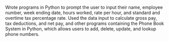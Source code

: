 Wrote programs in Python to prompt the user to input their name, employee number, week ending date, hours worked, rate per hour, and standard and overtime tax percentage rate. Used the data input to calculate gross pay, tax deductions, and net pay, and other programs containing the Phone Book System in Python, which allows users to add, delete, update, and lookup phone numbers.
